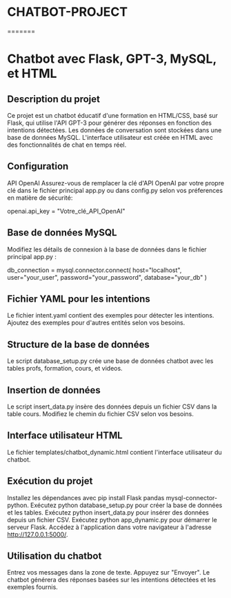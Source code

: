 # CHATBOT-PROJECT
=======
# Chatbot avec Flask, GPT-3, MySQL, et HTML

## Description du projet
Ce projet est un chatbot éducatif d'une formation en HTML/CSS, basé sur Flask, qui utilise l'API GPT-3 pour générer des réponses en fonction des intentions détectées. Les données de conversation sont stockées dans une base de données MySQL. L'interface utilisateur est créée en HTML avec des fonctionnalités de chat en temps réel.

## Configuration
API OpenAI
Assurez-vous de remplacer la clé d'API OpenAI par votre propre clé dans le fichier principal app.py ou dans config.py selon vos préferences en matière de sécurité: 

openai.api_key = "Votre_clé_API_OpenAI"


## Base de données MySQL
Modifiez les détails de connexion à la base de données dans le fichier principal app.py : 

db_connection = mysql.connector.connect(
    host="localhost",
    user="your_user",
    password="your_password",
    database="your_db"
)

## Fichier YAML pour les intentions
Le fichier intent.yaml contient des exemples pour détecter les intentions. Ajoutez des exemples pour d'autres entités selon vos besoins.

## Structure de la base de données
Le script database_setup.py crée une base de données chatbot avec les tables profs, formation, cours, et videos.

## Insertion de données
Le script insert_data.py insère des données depuis un fichier CSV dans la table cours. Modifiez le chemin du fichier CSV selon vos besoins.

## Interface utilisateur HTML
Le fichier templates/chatbot_dynamic.html contient l'interface utilisateur du chatbot.

## Exécution du projet
Installez les dépendances avec pip install Flask pandas mysql-connector-python.
Exécutez python database_setup.py pour créer la base de données et les tables.
Exécutez python insert_data.py pour insérer des données depuis un fichier CSV.
Exécutez python app_dynamic.py pour démarrer le serveur Flask.
Accédez à l'application dans votre navigateur à l'adresse http://127.0.0.1:5000/.

## Utilisation du chatbot
Entrez vos messages dans la zone de texte.
Appuyez sur "Envoyer".
Le chatbot générera des réponses basées sur les intentions détectées et les exemples fournis.
